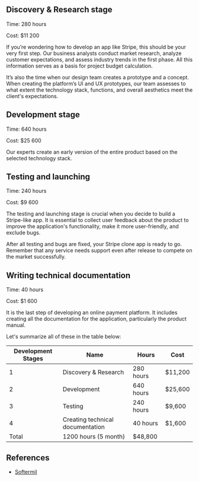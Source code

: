 ## Discovery & Research stage
Time: 280 hours

Cost: $11 200

If you’re wondering how to develop an app like Stripe, this should be your very first step. Our business analysts conduct market research, analyze customer expectations, and assess industry trends in the first phase. All this information serves as a basis for project budget calculation.

It’s also the time when our design team creates a prototype and a concept. When creating the platform’s UI and UX prototypes, our team assesses to what extent the technology stack, functions, and overall aesthetics meet the client's expectations.

## Development stage
Time: 640 hours

Cost: $25 600

Our experts create an early version of the entire product based on the selected technology stack.

## Testing and launching
Time: 240 hours

Cost: $9 600

The testing and launching stage is crucial when you decide to build a Stripe-like app. It is essential to collect user feedback about the product to improve the application's functionality, make it more user-friendly, and exclude bugs.

After all testing and bugs are fixed, your Stripe clone app is ready to go. Remember that any service needs support even after release to compete on the market successfully.

## Writing technical documentation
Time: 40 hours

Cost: $1 600

It is the last step of developing an online payment platform. It includes creating all the documentation for the application, particularly the product manual.

Let's summarize all of these in the table below:

| Development Stages | Name | Hours | Cost |
|---------------------|----|------|------|
| 1 | Discovery & Research | 280 hours | $11,200 |
| 2 | Development | 640 hours | $25,600
| 3 | Testing | 240 hours | $9,600 |
| 4 | Creating technical documentation | 40 hours | $1,600 |
| Total | 1200 hours (5 month) | $48,800


## References

- [Softermil](https://www.softermii.com/blog/how-to-create-an-online-payment-platform-like-stripe)